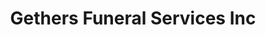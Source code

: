 ---
title: "Gethers Funeral Services Inc"
url: /syracuse/gethers-funeral-services-inc/
shop: funeral directors
---